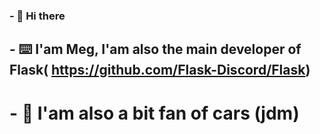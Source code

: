 ### - 👋 Hi there
## - ⌨️ I'am Meg, I'am also the main developer of Flask( https://github.com/Flask-Discord/Flask)
# - 🚗 I'am also a bit fan of cars (jdm) 

<!--
**Ohmeg/Ohmeg** is a ✨ _special_ ✨ repository because its `README.md` (this file) appears on your GitHub profile.

Here are some ideas to get you started:

- 🔭 I’m currently working on ...
- 🌱 I’m currently learning ...
- 👯 I’m looking to collaborate on ...
- 🤔 I’m looking for help with ...
- 💬 Ask me about ...
- 📫 How to reach me: ...
- 😄 Pronouns: ...
- ⚡ Fun fact: ...
-->
